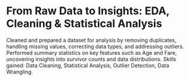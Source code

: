 # From Raw Data to Insights: EDA, Cleaning & Statistical Analysis
Cleaned and prepared a dataset for analysis by removing duplicates, handling missing values, correcting data types, and addressing outliers. Performed summary statistics on key features such as Age and Fare, uncovering insights into survivor counts and data distributions. Skills gained: Data Cleaning, Statistical Analysis, Outlier Detection, Data Wrangling.
